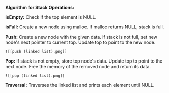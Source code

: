 
**Algorithm for Stack Operations:**

**isEmpty:**
	Check if the top element is NULL.

**isFull:**
	Create a new node using malloc.
    If malloc returns NULL, stack is full.

**Push:**
	Create a new node with the given data.
    If stack is not full, set new node's next pointer to current top.
    Update top to point to the new node.
    
    ![[push (linked list).png]]

**Pop:**
	If stack is not empty, store top node's data.
    Update top to point to the next node.
    Free the memory of the removed node and return its data.
    
	![[pop (linked list).png]]

**Traversal:**
    Traverses the linked list and prints each element until NULL.
